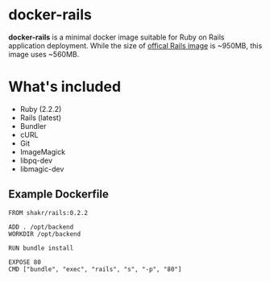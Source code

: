docker-rails
============

**docker-rails** is a minimal docker image suitable for Ruby on Rails application deployment. While the size of [offical Rails image](https://registry.hub.docker.com/_/rails/) is ~950MB, this image uses ~560MB. 

# What's included

- Ruby (2.2.2)
- Rails (latest)
- Bundler
- cURL
- Git
- ImageMagick
- libpq-dev
- libmagic-dev


## Example Dockerfile

    FROM shakr/rails:0.2.2

    ADD . /opt/backend
    WORKDIR /opt/backend

    RUN bundle install

    EXPOSE 80
    CMD ["bundle", "exec", "rails", "s", "-p", "80"]
